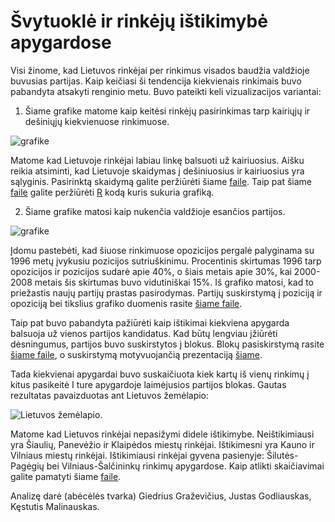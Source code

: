 Švytuoklė ir rinkėjų ištikimybė apygardose
==========================================

Visi žinome, kad Lietuvos rinkėjai per rinkimus visados baudžia valdžioje
buvusias partijas. Kaip keičiasi ši tendencija kiekvienais rinkimais buvo
pabandyta atsakyti renginio metu. Buvo pateikti keli vizualizacijos variantai:

1. Šiame grafike matome kaip keitėsi rinkėjų pasirinkimas tarp kairiųjų ir
dešiniųjų kiekvienuose rinkimuose. 

![grafike](https://github.com/vzemlys/psdatadive12/raw/master/Svytuokle/svytuokle.jpg) 

Matome kad Lietuvoje rinkėjai labiau linkę
balsuoti už kairiuosius. Aišku reikia atsiminti, kad Lietuvoje skaidymas į
dešiniuosius ir kairiuosius yra sąlyginis. Pasirinktą skaidymą galite peržiūrėti
šiame [faile](https://github.com/vzemlys/psdatadive12/blob/master/Svytuokle/kairieji_desinieji.csv). Taip pat  šiame
[faile](https://github.com/vzemlys/psdatadive12/blob/master/Svytuokle/30svytuokle.R) galite peržiūrėti [R](http://www.r-project.org) kodą kuris sukuria
grafiką.

2. Šiame grafike matosi kaip nukenčia valdžioje esančios partijos. 

![grafike](https://github.com/vzemlys/psdatadive12/raw/master/Svytuokle/balsavimas_uz_pozicija_opozicija.png) 

Įdomu pastebėti, kad šiuose rinkimuose opozicijos pergalė palyginama su 1996 metų
įvykusiu pozicijos sutriuškinimu. Procentinis skirtumas 1996 tarp opozicijos ir
pozicijos sudarė apie 40%, o šiais metais apie 30%, kai 2000-2008 metais šis
skirtumas buvo vidutiniškai 15%. Iš grafiko matosi, kad to priežastis naujų
partijų prastas pasirodymas. 
Partijų suskirstymą į poziciją ir opoziciją bei
tikslius grafiko duomenis rasite [šiame
faile](https://github.com/vzemlys/psdatadive12/raw/master/Svytuokle/pozicija_opozicija.xls).

Taip pat buvo pabandyta pažiūrėti kaip ištikimai kiekviena apygarda balsuoja už
vienos partijos kandidatus. Kad būtų lengviau įžiūrėti dėsningumus, partijos
buvo suskirstytos į blokus. Blokų pasiskirstymą rasite [šiame
faile](https://github.com/vzemlys/psdatadive12/raw/master/Svytuokle/Partijos.ods),
o suskirstymą motyvuojančią prezentaciją
[šiame](https://github.com/vzemlys/psdatadive12/raw/master/Svytuokle/Pristatymas.pdf).

Tada kiekvienai apygardai buvo suskaičiuota kiek
kartų iš vienų rinkimų į kitus pasikeitė I ture apygardoje laimėjusios partijos
blokas. Gautas rezultatas pavaizduotas ant Lietuvos žemėlapio:

![Lietuvos
žemėlapio](https://github.com/vzemlys/psdatadive12/raw/master/Svytuokle/rinkeju-istikimumas.png).

Matome kad Lietuvos rinkėjai nepasižymi didele ištikimybe. Neištikimiausi yra
Šiaulių, Panevėžio ir Klaipėdos miestų rinkėjai. Ištikimesni yra Kauno ir
Vilniaus miestų rinkėjai. Ištikimiausi rinkėjai gyvena pasienyje:
Šilutės-Pagėgių bei Vilniaus-Šalčininkų rinkimų apygardose. Kaip atlikti
skaičiavimai galite pamatyti šiame [faile](https://github.com/vzemlys/psdatadive12/blob/master/Svytuokle/40istikimumas.R).

Analizę darė (abėcėlės tvarka) Giedrius Graževičius, Justas Godliauskas,
Kęstutis Malinauskas.





